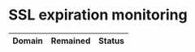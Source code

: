 # SSL expiration monitoring


| Domain | Remained | Status       |
|--------|----------|--------------|
